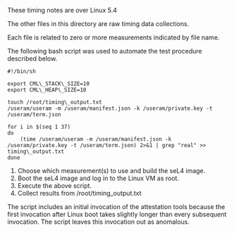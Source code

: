 These timing notes are over Linux 5.4

The other files in this directory are raw timing data collections.

Each file is related to zero or more measurements indicated by file name.

The following bash script was used to automate the test procedure described below.

```
#!/bin/sh

export CML\_STACK\_SIZE=10
export CML\_HEAP\_SIZE=10

touch /root/timing\_output.txt
/useram/useram -m /useram/manifest.json -k /useram/private.key -t /useram/term.json

for i in $(seq 1 37)
do
    (time /useram/useram -m /useram/manifest.json -k /useram/private.key -t /useram/term.json) 2>&1 | grep "real" >> timing\_output.txt
done
```

1. Choose which measurement(s) to use and build the seL4 image.
2. Boot the seL4 image and log in to the Linux VM as root.
3. Execute the above script.
4. Collect results from /root/timing\_output.txt

The script includes an initial invocation of the attestation tools because the first invocation after Linux boot takes slightly longer than every subsequent invocation. The script leaves this invocation out as anomalous.
